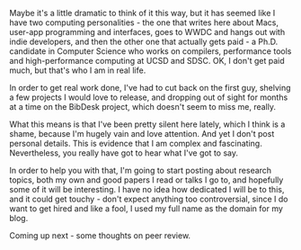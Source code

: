<!--
.. title: Focus
.. date: 2006/01/19 21:48
.. slug: focus
.. link:
.. description:
.. tags: grad-school, me
-->


Maybe it's a little dramatic to think of it this way, but it has seemed like I have two computing personalities - the one that writes here about Macs, user-app programming and interfaces, goes to WWDC and hangs out with indie developers, and then the other one that actually gets paid - a Ph.D. candidate in Computer Science who works on compilers, performance tools and high-performance computing at UCSD and SDSC. OK, I don't get paid much, but that's who I am in real life.

In order to get real work done, I've had to cut back on the first guy, shelving a few projects I would love to release, and dropping out of sight for months at a time on the BibDesk project, which doesn't seem to miss me, really.

What this means is that I've been pretty silent here lately, which I think is a shame, because I'm hugely vain and love attention. And yet I don't post personal details. This is evidence that I am complex and fascinating. Nevertheless, you really have got to hear what I've got to say.

In order to help you with that, I'm going to start posting about research topics, both my own and good papers I read or talks I go to, and hopefully some of it will be interesting. I have no idea how dedicated I will be to this, and it could get touchy - don't expect anything too controversial, since I do want to get hired and like a fool, I used my full name as the domain for my blog.

Coming up next - some thoughts on peer review.
